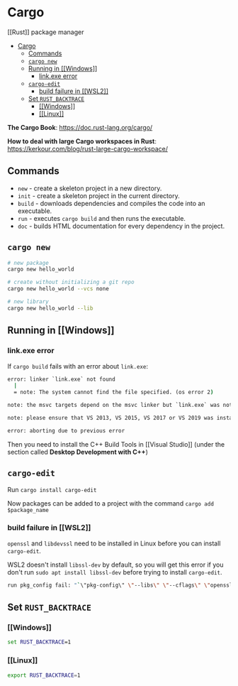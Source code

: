 # Cargo

[[Rust]] package manager

- [Cargo](#cargo)
  - [Commands](#commands)
  - [`cargo new`](#cargo-new)
  - [Running in [[Windows]]](#running-in-windows)
    - [link.exe error](#linkexe-error)
  - [`cargo-edit`](#cargo-edit)
    - [build failure in [[WSL2]]](#build-failure-in-wsl2)
  - [Set `RUST_BACKTRACE`](#set-rust_backtrace)
    - [[[Windows]]](#windows)
    - [[[Linux]]](#linux)

**The Cargo Book**: <https://doc.rust-lang.org/cargo/>

**How to deal with large Cargo workspaces in Rust**: <https://kerkour.com/blog/rust-large-cargo-workspace/>

## Commands

- `new` - create a skeleton project in a new directory.
- `init` - create a skeleton project in the current directory.
- `build` - downloads dependencies and compiles the code into an executable.
- `run` - executes `cargo build` and then runs the executable.
- `doc` - builds HTML documentation for every dependency in the project.

## `cargo new`

```bash
# new package
cargo new hello_world

# create without initializing a git repo
cargo new hello_world --vcs none

# new library
cargo new hello_world --lib

```

## Running in [[Windows]]

### link.exe error

If `cargo build` fails with an error about `link.exe`:

```cmd
error: linker `link.exe` not found
  |
  = note: The system cannot find the file specified. (os error 2)

note: the msvc targets depend on the msvc linker but `link.exe` was not found

note: please ensure that VS 2013, VS 2015, VS 2017 or VS 2019 was installed with the Visual C++ option

error: aborting due to previous error
```

Then you need to install the C++ Build Tools in [[Visual Studio]] (under the section called **Desktop Development with C++**)

## `cargo-edit`

Run `cargo install cargo-edit`

Now packages can be added to a project with the command `cargo add $package_name`

### build failure in [[WSL2]]

`openssl` and `libdevssl` need to be installed in Linux before you can install `cargo-edit`.

WSL2 doesn't install `libssl-dev` by default, so you will get this error if you don't run `sudo apt install libssl-dev` before trying to install `cargo-edit`.

```bash
run pkg_config fail: "`\"pkg-config\" \"--libs\" \"--cflags\" \"openssl\"` did not exit successfully: exit status: 1\n--- stderr\nPackage openssl was not found in the pkg-config search path.\nPerhaps you should add the directory containing `openssl.pc'\nto the PKG_CONFIG_PATH environment variable\nNo package 'openssl' found\n"
```

## Set `RUST_BACKTRACE`

### [[Windows]]

```cmd
set RUST_BACKTRACE=1
```

### [[Linux]]

```bash
export RUST_BACKTRACE=1
```
